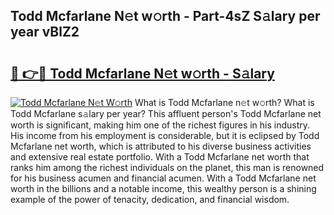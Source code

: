## Todd Mcfarlane N𝚎t w𝚘rth - Part-4sZ S𝚊lary per year vBlZ2

# <h2><a href="http://gc04ycb.nevu.top/?p=Todd+Mcfarlane">🔗 👉🔴 Todd Mcfarlane N𝚎t w𝚘rth - S𝚊lary</a></h2>

[![Todd Mcfarlane N𝚎t W𝚘rth](https://i.imgur.com/Oavwk0R.jpeg)](http://gc04ycb.nevu.top/?p=Todd+Mcfarlane)
What is Todd Mcfarlane n𝚎t w𝚘rth? What is Todd Mcfarlane s𝚊lary per year?
This affluent person's Todd Mcfarlane net worth is significant, making him one of the richest figures in his industry. His income from his employment is considerable, but it is eclipsed by Todd Mcfarlane net worth, which is attributed to his diverse business activities and extensive real estate portfolio. With a Todd Mcfarlane net worth that ranks him among the richest individuals on the planet, this man is renowned for his business acumen and financial acumen. With a Todd Mcfarlane net worth in the billions and a notable income, this wealthy person is a shining example of the power of tenacity, dedication, and financial wisdom.
